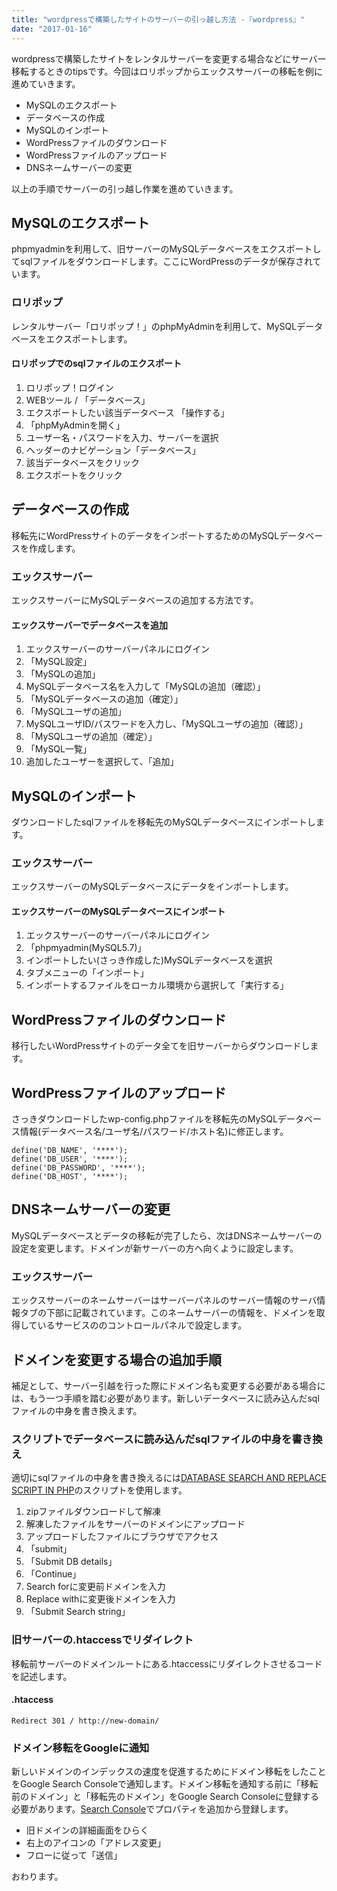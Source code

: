 ```yaml
---
title: "wordpressで構築したサイトのサーバーの引っ越し方法 -『wordpress』"
date: "2017-01-16"
---
```


wordpressで構築したサイトをレンタルサーバーを変更する場合などにサーバー移転するときのtipsです。今回はロリポップからエックスサーバーの移転を例に進めていきます。

- MySQLのエクスポート
- データベースの作成
- MySQLのインポート
- WordPressファイルのダウンロード
- WordPressファイルのアップロード
- DNSネームサーバーの変更

以上の手順でサーバーの引っ越し作業を進めていきます。

## MySQLのエクスポート

phpmyadminを利用して、旧サーバーのMySQLデータベースをエクスポートしてsqlファイルをダウンロードします。ここにWordPressのデータが保存されています。

### ロリポップ

レンタルサーバー「ロリポップ！」のphpMyAdminを利用して、MySQLデータベースをエクスポートします。

#### ロリポップでのsqlファイルのエクスポート

1. ロリポップ！ログイン
2. WEBツール / 「データベース」
3. エクスポートしたい該当データベース 「操作する」
4. 「phpMyAdminを開く」
5. ユーザー名・パスワードを入力、サーバーを選択
6. ヘッダーのナビゲーション「データベース」
7. 該当データベースをクリック
8. エクスポートをクリック

## データベースの作成

移転先にWordPressサイトのデータをインポートするためのMySQLデータベースを作成します。

### エックスサーバー

エックスサーバーにMySQLデータベースの追加する方法です。

#### エックスサーバーでデータベースを追加

1. エックスサーバーのサーバーパネルにログイン
2. 「MySQL設定」
3. 「MySQLの追加」
4. MySQLデータベース名を入力して「MySQLの追加（確認）」
5. 「MySQLデータベースの追加（確定）」
6. 「MySQLユーザの追加」
7. MySQLユーザID/パスワードを入力し、「MySQLユーザの追加（確認）」
8. 「MySQLユーザの追加（確定）」
9. 「MySQL一覧」
10. 追加したユーザーを選択して、「追加」

## MySQLのインポート

ダウンロードしたsqlファイルを移転先のMySQLデータベースにインポートします。

### エックスサーバー

エックスサーバーのMySQLデータベースにデータをインポートします。

#### エックスサーバーのMySQLデータベースにインポート

1. エックスサーバーのサーバーパネルにログイン
2. 「phpmyadmin(MySQL5.7)」
3. インポートしたい(さっき作成した)MySQLデータベースを選択
4. タブメニューの「インポート」
5. インポートするファイルをローカル環境から選択して「実行する」

## WordPressファイルのダウンロード

移行したいWordPressサイトのデータ全てを旧サーバーからダウンロードします。

## WordPressファイルのアップロード

さっきダウンロードしたwp-config.phpファイルを移転先のMySQLデータベース情報(データベース名/ユーザ名/パスワード/ホスト名)に修正します。

```
define('DB_NAME', '****');
define('DB_USER', '****');
define('DB_PASSWORD', '****');
define('DB_HOST', '****');

```

## DNSネームサーバーの変更

MySQLデータベースとデータの移転が完了したら、次はDNSネームサーバーの設定を変更します。ドメインが新サーバーの方へ向くように設定します。

### エックスサーバー

エックスサーバーのネームサーバーはサーバーパネルのサーバー情報のサーバ情報タブの下部に記載されています。このネームサーバーの情報を、ドメインを取得しているサービスののコントロールパネルで設定します。

## ドメインを変更する場合の追加手順

補足として、サーバー引越を行った際にドメイン名も変更する必要がある場合には、もう一つ手順を踏む必要があります。新しいデータベースに読み込んだsqlファイルの中身を書き換えます。

### スクリプトでデータベースに読み込んだsqlファイルの中身を書き換え

適切にsqlファイルの中身を書き換えるには[DATABASE SEARCH AND REPLACE SCRIPT IN PHP](http://interconnectit.com/products/search-and-replace-for-wordpress-databases/)のスクリプトを使用します。

1. zipファイルダウンロードして解凍
2. 解凍したファイルをサーバーのドメインにアップロード
3. アップロードしたファイルにブラウザでアクセス
4. 「submit」
5. 「Submit DB details」
6. 「Continue」
7. Search forに変更前ドメインを入力
8. Replace withに変更後ドメインを入力
9. 「Submit Search string」

### 旧サーバーの.htaccessでリダイレクト

移転前サーバーのドメインルートにある.htaccessにリダイレクトさせるコードを記述します。

#### .htaccess

```
Redirect 301 / http://new-domain/

```

### ドメイン移転をGoogleに通知

新しいドメインのインデックスの速度を促進するためにドメイン移転をしたことをGoogle Search Consoleで通知します。ドメイン移転を通知する前に「移転前のドメイン」と「移転先のドメイン」をGoogle Search Consoleに登録する必要があります。[Search Console](https://www.google.com/webmasters/tools/home)でプロパティを追加から登録します。

- 旧ドメインの詳細画面をひらく
- 右上のアイコンの「アドレス変更」
- フローに従って「送信」

おわります。
